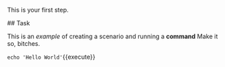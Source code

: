 This is your first step.

## Task

This is an _example_ of creating a scenario and running a **command**
Make it so, bitches.

`echo 'Hello World'`{{execute}}
